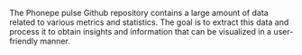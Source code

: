 The Phonepe pulse Github repository contains a large amount of data related to various metrics and statistics. The goal is to extract this data and process it to obtain insights and information that can be visualized in a user-friendly manner.
